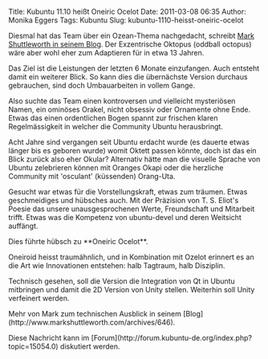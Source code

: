 Title: Kubuntu 11.10 heißt Oneiric Ocelot
Date: 2011-03-08 06:35
Author: Monika Eggers
Tags: Kubuntu
Slug: kubuntu-1110-heisst-oneiric-ocelot

Diesmal hat das Team über ein Ozean-Thema nachgedacht, schreibt [Mark
Shuttleworth in seinem
Blog](http://www.markshuttleworth.com/archives/646).
Der Exzentrische Oktopus (oddball octopus) wäre aber wohl eher zum
Adaptieren für in etwa 13 Jahren.

</p>
Das Ziel ist die Leistungen der letzten 6 Monate einzufangen. Auch
entsteht damit ein weiterer Blick. So kann dies die übernächste Version
durchaus gebrauchen, sind doch Umbauarbeiten in vollem Gange.

</p>
Also suchte das Team einen kontroversen und vielleicht mysteriösen
Namen, ein ominöses Orakel, nicht obsessiv oder Ornamente ohne Ende.
Etwas das einen ordentlichen Bogen spannt zur frischen klaren
Regelmässigkeit in welcher die Community Ubuntu herausbringt.

</p>
Acht Jahre sind vergangen seit Ubuntu erdacht wurde (es dauerte etwas
länger bis es geboren wurde) womit Oktett passen könnte, doch ist das
ein Blick zurück also eher Okular? Alternativ hätte man die visuelle
Sprache von Ubuntu zelebrieren können mit Oranges Okapi oder die
herzliche Community mit 'osculant' (küssenden) Orang-Uta.

</p>
Gesucht war etwas für die Vorstellungskraft, etwas zum träumen. Etwas
geschmeidiges und hübsches auch. Mit der Präzision von T. S. Eliot's
Poesie das unsere unausgesprochenen Werte, Freundschaft und Mitarbeit
trifft. Etwas was die Kompetenz von ubuntu-devel und deren Weitsicht
auffängt.

</p>
Dies führte hübsch zu **Oneiric Ocelot**.

</p>
Oneiroid heisst traumähnlich, und in Kombination mit Ozelot erinnert es
an die Art wie Innovationen entstehen: halb Tagtraum, halb Disziplin.

</p>
Technisch gesehen, soll die Version die Integration von Qt in Ubuntu
mitbringen und damit die 2D Version von Unity stellen. Weiterhin soll
Unity verfeinert werden.

</p>
Mehr von Mark zum technischen Ausblick in seinem
[Blog](http://www.markshuttleworth.com/archives/646).

</p>
Diese Nachricht kann im
[Forum](http://forum.kubuntu-de.org/index.php?topic=15054.0) diskutiert werden.

</p>

